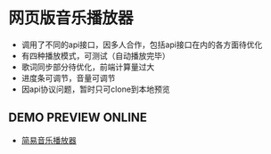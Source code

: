 网页版音乐播放器
====
- 调用了不同的api接口，因多人合作，包括api接口在内的各方面待优化
- 有四种播放模式，可测试（自动播放完毕）
- 歌词同步部分待优化，前端计算量过大
- 进度条可调节，音量可调节
- 因api协议问题，暂时只可clone到本地预览
## DEMO PREVIEW ONLINE
- [简易音乐播放器](https://simplecoco.github.io/demo/player/index.html)